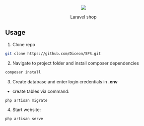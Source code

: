 <p align="center"><img src="https://laravel.com/assets/img/components/logo-laravel.svg"></p>

<p align="center">
Laravel shop
</p>

## Usage
1. Clone repo
``` bash
git clone https://github.com/Diceon/SPS.git
```
2. Navigate to project folder and install composer dependencies
```bash
composer install
```
3. Create database and enter login credentials in __.env__
- create tables via command:
```bash
php artisan migrate
```
4. Start website:
```bash
php artisan serve
```
